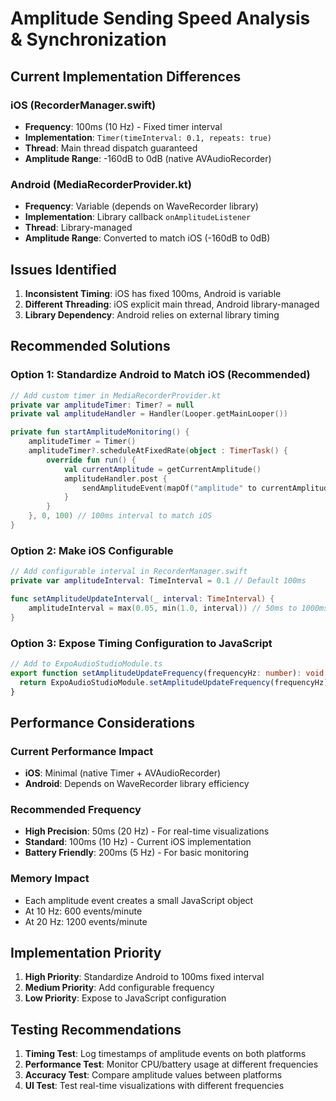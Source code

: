 # Amplitude Sending Speed Analysis & Synchronization

## Current Implementation Differences

### iOS (RecorderManager.swift)

- **Frequency**: 100ms (10 Hz) - Fixed timer interval
- **Implementation**: `Timer(timeInterval: 0.1, repeats: true)`
- **Thread**: Main thread dispatch guaranteed
- **Amplitude Range**: -160dB to 0dB (native AVAudioRecorder)

### Android (MediaRecorderProvider.kt)

- **Frequency**: Variable (depends on WaveRecorder library)
- **Implementation**: Library callback `onAmplitudeListener`
- **Thread**: Library-managed
- **Amplitude Range**: Converted to match iOS (-160dB to 0dB)

## Issues Identified

1. **Inconsistent Timing**: iOS has fixed 100ms, Android is variable
2. **Different Threading**: iOS explicit main thread, Android library-managed
3. **Library Dependency**: Android relies on external library timing

## Recommended Solutions

### Option 1: Standardize Android to Match iOS (Recommended)

```kotlin
// Add custom timer in MediaRecorderProvider.kt
private var amplitudeTimer: Timer? = null
private val amplitudeHandler = Handler(Looper.getMainLooper())

private fun startAmplitudeMonitoring() {
    amplitudeTimer = Timer()
    amplitudeTimer?.scheduleAtFixedRate(object : TimerTask() {
        override fun run() {
            val currentAmplitude = getCurrentAmplitude()
            amplitudeHandler.post {
                sendAmplitudeEvent(mapOf("amplitude" to currentAmplitude))
            }
        }
    }, 0, 100) // 100ms interval to match iOS
}
```

### Option 2: Make iOS Configurable

```swift
// Add configurable interval in RecorderManager.swift
private var amplitudeInterval: TimeInterval = 0.1 // Default 100ms

func setAmplitudeUpdateInterval(_ interval: TimeInterval) {
    amplitudeInterval = max(0.05, min(1.0, interval)) // 50ms to 1000ms range
}
```

### Option 3: Expose Timing Configuration to JavaScript

```typescript
// Add to ExpoAudioStudioModule.ts
export function setAmplitudeUpdateFrequency(frequencyHz: number): void {
  return ExpoAudioStudioModule.setAmplitudeUpdateFrequency(frequencyHz);
}
```

## Performance Considerations

### Current Performance Impact

- **iOS**: Minimal (native Timer + AVAudioRecorder)
- **Android**: Depends on WaveRecorder library efficiency

### Recommended Frequency

- **High Precision**: 50ms (20 Hz) - For real-time visualizations
- **Standard**: 100ms (10 Hz) - Current iOS implementation
- **Battery Friendly**: 200ms (5 Hz) - For basic monitoring

### Memory Impact

- Each amplitude event creates a small JavaScript object
- At 10 Hz: 600 events/minute
- At 20 Hz: 1200 events/minute

## Implementation Priority

1. **High Priority**: Standardize Android to 100ms fixed interval
2. **Medium Priority**: Add configurable frequency
3. **Low Priority**: Expose to JavaScript configuration

## Testing Recommendations

1. **Timing Test**: Log timestamps of amplitude events on both platforms
2. **Performance Test**: Monitor CPU/battery usage at different frequencies
3. **Accuracy Test**: Compare amplitude values between platforms
4. **UI Test**: Test real-time visualizations with different frequencies
